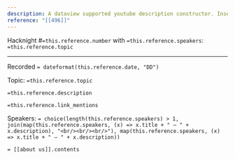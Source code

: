 ```yaml
---
description: A dataview supported youtube description constructor. Inserted hacknight reference will populate the necessary structured text for youtube video descriptions.
reference: "[[496]]"
---
```


Hacknight #`=this.reference.number` with `=this.reference.speakers`: `=this.reference.topic`

---

Recorded `= dateformat(this.reference.date, "DD")`

Topic: `=this.reference.topic` 

`=this.reference.description `

`=this.reference.link_mentions `


Speakers:
`= choice(length(this.reference.speakers) > 1, join(map(this.reference.speakers, (x) => x.title + " – " + x.description), "<br/><br/><br/>"), map(this.reference.speakers, (x) => x.title + " – " + x.description))`


`= [[about us]].contents`


